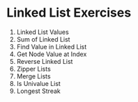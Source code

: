 # Linked List Exercises

1. Linked List Values
2. Sum of Linked List
3. Find Value in Linked List
4. Get Node Value at Index
5. Reverse Linked List
6. Zipper Lists
7. Merge Lists
8. Is Univalue List
9. Longest Streak
